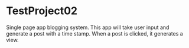 # TestProject02
Single page app blogging system. This app will take user input and generate a post with a time stamp. When a post is clicked, it generates a view.

